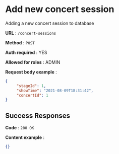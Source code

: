# Add new concert session

Adding a new concert session to database

**URL** : `/concert-sessions`

**Method** : `POST`

**Auth required** : YES

**Allowed for roles** : ADMIN

**Request body example** :
```json
{
     "stageId": 1,
     "showTime": "2021-08-09T18:31:42",
     "concertId": 1
}
```

## Success Responses
**Code** : `200 OK`

**Content example** : 

```json
{}
```